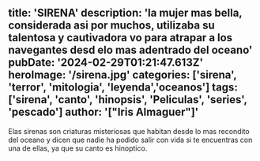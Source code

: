 title: 'SIRENA'
description: 'la mujer mas bella, considerada asi por muchos, utilizaba su talentosa y cautivadora vo para atrapar a los navegantes desd elo mas adentrado del oceano'
pubDate: '2024-02-29T01:21:47.613Z'
heroImage: '/sirena.jpg'
categories: ['sirena', 'terror', 'mitologia', 'leyenda','oceanos']
tags: ['sirena', 'canto', 'hinopsis', 'Peliculas', 'series', 'pescado']
author: '["Iris Almaguer"]'
---

Elas sirenas son criaturas misteriosas que habitan desde lo mas recondito del oceano y dicen que nadie ha podido salir con vida si te encuentras con una de ellas, ya que su canto es hinoptico.
